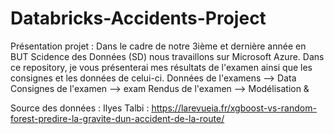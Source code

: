 # Databricks-Accidents-Project
Présentation projet :
Dans le cadre de notre 3ième et dernière année en BUT Scidence des Données (SD) nous travaillons sur Microsoft Azure. 
Dans ce repository, je vous présenterai mes résultats de l'examen ainsi que les consignes et les données de celui-ci.
Données de l'examens --> Data
Consignes de l'examen --> exam
Rendus de l'examen --> Modélisation & 

Source des données : 
Ilyes Talbi : https://larevueia.fr/xgboost-vs-random-forest-predire-la-gravite-dun-accident-de-la-route/
